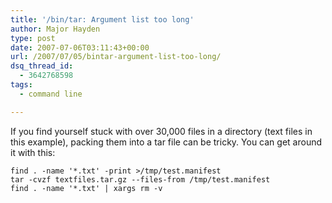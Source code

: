 ```yaml
---
title: '/bin/tar: Argument list too long'
author: Major Hayden
type: post
date: 2007-07-06T03:11:43+00:00
url: /2007/07/05/bintar-argument-list-too-long/
dsq_thread_id:
  - 3642768598
tags:
  - command line

---
```

If you find yourself stuck with over 30,000 files in a directory (text files in this example), packing them into a tar file can be tricky. You can get around it with this:

```
find . -name '*.txt' -print >/tmp/test.manifest
tar -cvzf textfiles.tar.gz --files-from /tmp/test.manifest
find . -name '*.txt' | xargs rm -v
```

